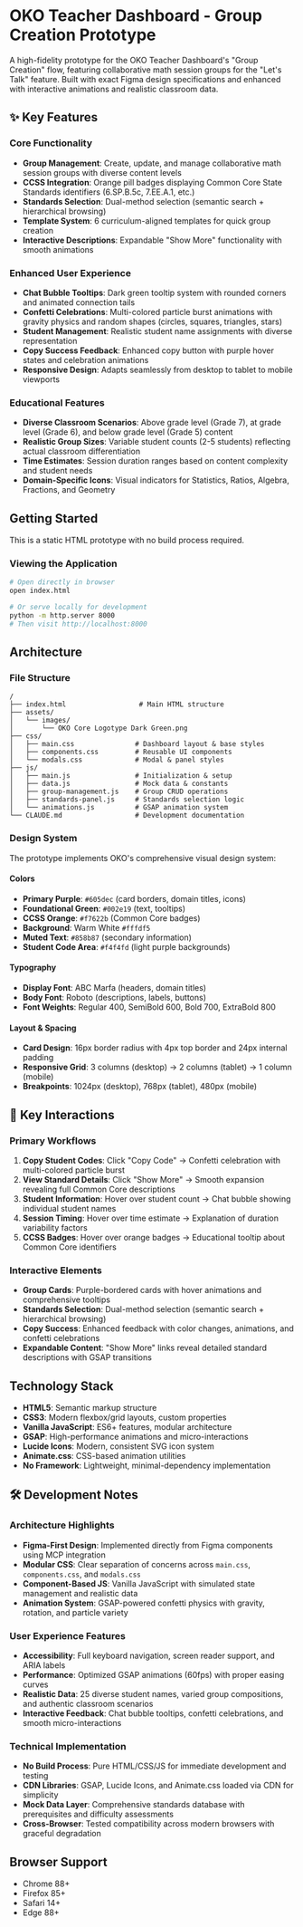 # OKO Teacher Dashboard - Group Creation Prototype

A high-fidelity prototype for the OKO Teacher Dashboard's "Group Creation" flow, featuring collaborative math session groups for the "Let's Talk" feature. Built with exact Figma design specifications and enhanced with interactive animations and realistic classroom data.

## ✨ Key Features

### Core Functionality
- **Group Management**: Create, update, and manage collaborative math session groups with diverse content levels
- **CCSS Integration**: Orange pill badges displaying Common Core State Standards identifiers (6.SP.B.5c, 7.EE.A.1, etc.)
- **Standards Selection**: Dual-method selection (semantic search + hierarchical browsing)
- **Template System**: 6 curriculum-aligned templates for quick group creation
- **Interactive Descriptions**: Expandable "Show More" functionality with smooth animations

### Enhanced User Experience  
- **Chat Bubble Tooltips**: Dark green tooltip system with rounded corners and animated connection tails
- **Confetti Celebrations**: Multi-colored particle burst animations with gravity physics and random shapes (circles, squares, triangles, stars)
- **Student Management**: Realistic student name assignments with diverse representation
- **Copy Success Feedback**: Enhanced copy button with purple hover states and celebration animations
- **Responsive Design**: Adapts seamlessly from desktop to tablet to mobile viewports

### Educational Features
- **Diverse Classroom Scenarios**: Above grade level (Grade 7), at grade level (Grade 6), and below grade level (Grade 5) content
- **Realistic Group Sizes**: Variable student counts (2-5 students) reflecting actual classroom differentiation
- **Time Estimates**: Session duration ranges based on content complexity and student needs
- **Domain-Specific Icons**: Visual indicators for Statistics, Ratios, Algebra, Fractions, and Geometry

## Getting Started

This is a static HTML prototype with no build process required.

### Viewing the Application

```bash
# Open directly in browser
open index.html

# Or serve locally for development
python -m http.server 8000
# Then visit http://localhost:8000
```

## Architecture

### File Structure
```
/
├── index.html                  # Main HTML structure
├── assets/
│   └── images/
│       └── OKO Core Logotype Dark Green.png
├── css/
│   ├── main.css               # Dashboard layout & base styles
│   ├── components.css         # Reusable UI components
│   └── modals.css             # Modal & panel styles
├── js/
│   ├── main.js                # Initialization & setup
│   ├── data.js                # Mock data & constants
│   ├── group-management.js    # Group CRUD operations
│   ├── standards-panel.js     # Standards selection logic
│   └── animations.js          # GSAP animation system
└── CLAUDE.md                  # Development documentation
```

### Design System

The prototype implements OKO's comprehensive visual design system:

#### Colors
- **Primary Purple**: `#605dec` (card borders, domain titles, icons)
- **Foundational Green**: `#002e19` (text, tooltips)
- **CCSS Orange**: `#f7622b` (Common Core badges)
- **Background**: Warm White `#fffdf5`
- **Muted Text**: `#858b87` (secondary information)
- **Student Code Area**: `#f4f4fd` (light purple backgrounds)

#### Typography
- **Display Font**: ABC Marfa (headers, domain titles)
- **Body Font**: Roboto (descriptions, labels, buttons)
- **Font Weights**: Regular 400, SemiBold 600, Bold 700, ExtraBold 800

#### Layout & Spacing
- **Card Design**: 16px border radius with 4px top border and 24px internal padding
- **Responsive Grid**: 3 columns (desktop) → 2 columns (tablet) → 1 column (mobile)
- **Breakpoints**: 1024px (desktop), 768px (tablet), 480px (mobile)

## 🎯 Key Interactions

### Primary Workflows
1. **Copy Student Codes**: Click "Copy Code" → Confetti celebration with multi-colored particle burst
2. **View Standard Details**: Click "Show More" → Smooth expansion revealing full Common Core descriptions  
3. **Student Information**: Hover over student count → Chat bubble showing individual student names
4. **Session Timing**: Hover over time estimate → Explanation of duration variability factors
5. **CCSS Badges**: Hover over orange badges → Educational tooltip about Common Core identifiers

### Interactive Elements
- **Group Cards**: Purple-bordered cards with hover animations and comprehensive tooltips
- **Standards Selection**: Dual-method selection (semantic search + hierarchical browsing)
- **Copy Success**: Enhanced feedback with color changes, animations, and confetti celebrations
- **Expandable Content**: "Show More" links reveal detailed standard descriptions with GSAP transitions

## Technology Stack

- **HTML5**: Semantic markup structure
- **CSS3**: Modern flexbox/grid layouts, custom properties
- **Vanilla JavaScript**: ES6+ features, modular architecture
- **GSAP**: High-performance animations and micro-interactions
- **Lucide Icons**: Modern, consistent SVG icon system
- **Animate.css**: CSS-based animation utilities
- **No Framework**: Lightweight, minimal-dependency implementation

## 🛠️ Development Notes

### Architecture Highlights
- **Figma-First Design**: Implemented directly from Figma components using MCP integration
- **Modular CSS**: Clear separation of concerns across `main.css`, `components.css`, and `modals.css`
- **Component-Based JS**: Vanilla JavaScript with simulated state management and realistic data
- **Animation System**: GSAP-powered confetti physics with gravity, rotation, and particle variety

### User Experience Features
- **Accessibility**: Full keyboard navigation, screen reader support, and ARIA labels
- **Performance**: Optimized GSAP animations (60fps) with proper easing curves
- **Realistic Data**: 25 diverse student names, varied group compositions, and authentic classroom scenarios
- **Interactive Feedback**: Chat bubble tooltips, confetti celebrations, and smooth micro-interactions

### Technical Implementation
- **No Build Process**: Pure HTML/CSS/JS for immediate development and testing
- **CDN Libraries**: GSAP, Lucide Icons, and Animate.css loaded via CDN for simplicity
- **Mock Data Layer**: Comprehensive standards database with prerequisites and difficulty assessments
- **Cross-Browser**: Tested compatibility across modern browsers with graceful degradation

## Browser Support

- Chrome 88+
- Firefox 85+
- Safari 14+
- Edge 88+
